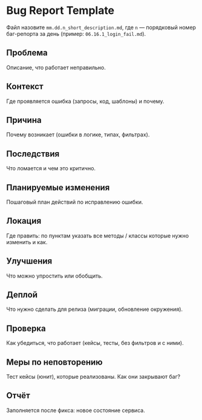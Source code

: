 # Bug Report Template

Файл назовите `mm.dd.n_short_description.md`,
где `n` — порядковый номер баг-репорта за день
(пример: `06.16.1_login_fail.md`).

## Проблема
Описание, что работает неправильно.

## Контекст
Где проявляется ошибка (запросы, код, шаблоны) и почему.

## Причина
Почему возникает (ошибки в логике, типах, фильтрах).

## Последствия
Что ломается и чем это критично.

## Планируемые изменения
Пошаговый план действий по исправлению ошибки.

## Локация
Где править: по пунктам указать все методы / классы которые
нужно изменить и как.

## Улучшения
Что можно упростить или обобщить.

## Деплой
Что нужно сделать для релиза (миграции, обновление окружения).

## Проверка
Как убедиться, что работает (кейсы, тесты, без фильтров и с ними).

## Меры по неповторению
Тест кейсы (юнит), которые реализованы. Как они закрывают баг?

## Отчёт
Заполняется после фикса: новое состояние сервиса.
